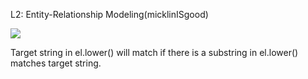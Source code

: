 L2: Entity-Relationship Modeling(micklinISgood)

![](http://imgur.com/y32u2kN.jpg)

Target string in el.lower() will match if there is a substring in el.lower() matches target string.
